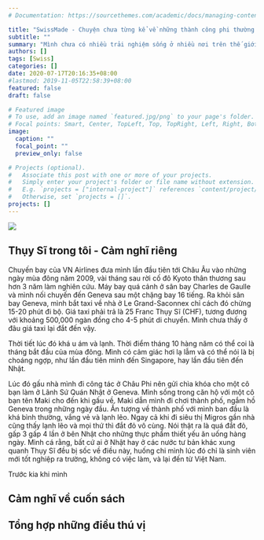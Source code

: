 ```yaml
---
# Documentation: https://sourcethemes.com/academic/docs/managing-content/

title: "SwissMade - Chuyện chưa từng kể về những thành công phi thường của đất nước Thụy Sĩ"
subtitle: ""
summary: "Mình chưa có nhiều trải nghiệm sống ở nhiều nơi trên thế giới, chỉ ở Nhật và Thụy Sĩ là có một thời gian dài trong cuộc đời. Tuy nhiên khi ở Thụy Sĩ, mình đã gặp và làm bạn với rất nhiều người di cư và định cư ở đó và cả với người bản xứ. Họ đến từ rất nhiều quốc gia phát triển trên thế giới, từ Nhật, từ Mỹ, Úc, Đức, Hà Lan, và Canada. Họ đều có xu hướng chung là định cư coi Thụy Sĩ như nhà và sống đến già. Tại sao vậy? Câu trả lời có lẽ được lý giải khi bạn đọc cuốn sách này. Đây là một cuốn sách tổng hợp rất hay về đất nước và con người Thụy Sĩ, một đất nước nhỏ với dân kể cả nhập cư tương đương với Lào (khoảng 8 triệu người), nhưng lại là một quốc gia có mức sống cao nhất thế giới, với nền chính trị dân chủ toàn diện, và tất nhiên là cảnh quan thơ mộng thiên đường với những ngọn núi tuyết trắng và những hồ nước trong vắt đẹp đến mê hồn."
authors: []
tags: [Swiss]
categories: []
date: 2020-07-17T20:16:35+08:00
#lastmod: 2019-11-05T22:58:39+08:00
featured: false
draft: false

# Featured image
# To use, add an image named `featured.jpg/png` to your page's folder.
# Focal points: Smart, Center, TopLeft, Top, TopRight, Left, Right, BottomLeft, Bottom, BottomRight.
image:
  caption: ""
  focal_point: ""
  preview_only: false

# Projects (optional).
#   Associate this post with one or more of your projects.
#   Simply enter your project's folder or file name without extension.
#   E.g. `projects = ["internal-project"]` references `content/project/deep-learning/index.md`.
#   Otherwise, set `projects = []`.
projects: []
---
```


![](/book/swissmade-vn.png)

## Thụy Sĩ trong tôi - Cảm nghĩ riêng

Chuyến bay của VN Airlines đưa mình lần đầu tiên tới Châu Âu vào những ngày mùa đông năm 2009, vài tháng sau rời cố đô Kyoto thân thương sau hơn 3 năm làm nghiên cứu. Máy bay quá cảnh ở sân bay Charles de Gaulle và mình nối chuyến đến Geneva sau một chặng bay 16 tiếng. Ra khỏi sân bay Geneva, mình bắt taxi về nhà ở Le Grand-Saconnex chỉ cách đó chừng 15-20 phút đi bộ. Giá taxi phải trả là 25 Franc Thụy Sĩ (CHF), tương đương với khoảng 500,000 ngàn đồng cho 4-5 phút di chuyển. Mình chưa thấy ở đâu giá taxi lại đắt đến vậy.

Thời tiết lúc đó khá u ám và lạnh. Thời điểm tháng 10 hàng năm có thể coi là tháng bắt đầu của mùa đông. Mình có cảm giác hơi lạ lẫm và có thể nói là bị choáng ngợp, như lần đầu tiên mình đến Singapore, hay lần đầu tiên đến Nhật.

Lúc đó gấu nhà mình đi công tác ở Châu Phi nên gửi chìa khóa cho một cô bạn làm ở Lãnh Sứ Quán Nhật ở Geneva. Mình sống trong căn hộ với một cô bạn tên Maki cho đến khi gấu về. Maki dẫn mình đi chơi thành phố, ngắm hồ Geneva trong những ngày đầu. Ấn tượng về thành phố với mình ban đầu là khá bình thường, vắng vẻ và lạnh lẽo. Ngay cả khi đi siêu thị Migros gần nhà cũng thấy lạnh lẽo và mọi thứ thì đắt đỏ vô cùng. Nói thật ra là quá đắt đỏ, gấp 3 gấp 4 lần ở bên Nhật cho những thực phẩm thiết yếu ăn uống hàng ngày. Mình cá rằng, bất cứ ai ở Nhật hay ở các nước tư bản khác xung quanh Thụy Sĩ đều bị sốc về điều này, huống chi mình lúc đó chỉ là sinh viên mới tốt nghiệp ra trường, không có việc làm, và lại đến từ Việt Nam.

Trước kia khi mình 

















## Cảm nghĩ về cuốn sách


## Tổng hợp những điều thú vị
